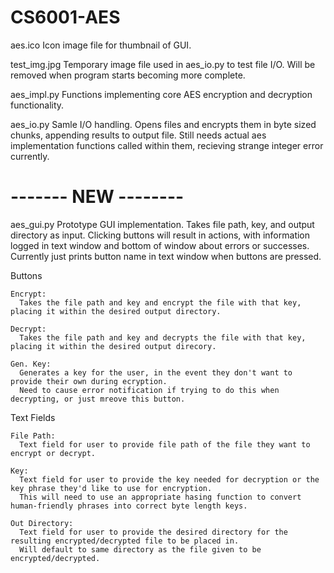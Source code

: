 # CS6001-AES

aes.ico 
  Icon image file for thumbnail of GUI.
  
test_img.jpg
  Temporary image file used in aes_io.py to test file I/O. 
  Will be removed when program starts becoming more complete.
  
aes_impl.py
  Functions implementing core AES encryption and decryption functionality.
  
aes_io.py
  Samle I/O handling.
  Opens files and encrypts them in byte sized chunks, appending results to output file.
  Still needs actual aes implementation functions called within them, recieving strange integer error currently.
  
# ------- NEW -------- #

aes_gui.py
  Prototype GUI implementation.
  Takes file path, key, and output directory as input.
  Clicking buttons will result in actions, with information logged in text window and bottom of window about errors or successes.
  Currently just prints button name in text window when buttons are pressed.
  
  Buttons
  
    Encrypt: 
      Takes the file path and key and encrypt the file with that key, placing it within the desired output directory.
      
    Decrypt:
      Takes the file path and key and decrypts the file with that key, placing it within the desired output direcory.
      
    Gen. Key:
      Generates a key for the user, in the event they don't want to provide their own during ecryption.
      Need to cause error notification if trying to do this when decrypting, or just mreove this button.
      
  Text Fields
  
    File Path:
      Text field for user to provide file path of the file they want to encrypt or decrypt.
      
    Key:
      Text field for user to provide the key needed for decryption or the key phrase they'd like to use for encryption.
      This will need to use an appropriate hasing function to convert human-friendly phrases into correct byte length keys.
      
    Out Directory:
      Text field for user to provide the desired directory for the resulting encrypted/decrypted file to be placed in.
      Will default to same directory as the file given to be encrypted/decrypted.
    
